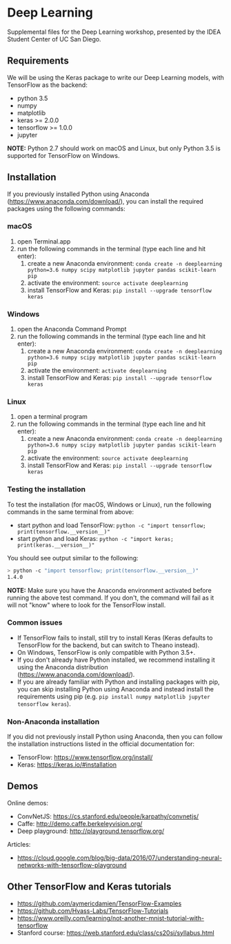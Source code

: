 # Deep Learning
Supplemental files for the Deep Learning workshop, presented by the IDEA Student Center of UC San Diego.

## Requirements
We will be using the Keras package to write our Deep Learning models, with TensorFlow as the backend:
- python 3.5
- numpy
- matplotlib
- keras >= 2.0.0
- tensorflow >= 1.0.0
- jupyter

**NOTE:** Python 2.7 should work on macOS and Linux, but only Python 3.5 is supported for TensorFlow on Windows.


## Installation
If you previously installed Python using Anaconda (https://www.anaconda.com/download/), you can install the required packages using the following commands:

### macOS
1. open Terminal.app
2. run the following commands in the terminal (type each line and hit enter):
    1. create a new Anaconda environment: ``conda create -n deeplearning python=3.6 numpy scipy matplotlib jupyter pandas scikit-learn pip``
    2. activate the environment: ``source activate deeplearning``
    3. install TensorFlow and Keras: ``pip install --upgrade tensorflow keras``

### Windows
1. open the Anaconda Command Prompt
2. run the following commands in the terminal (type each line and hit enter):
    1. create a new Anaconda environment: ``conda create -n deeplearning python=3.6 numpy scipy matplotlib jupyter pandas scikit-learn pip``
    2. activate the environment: ``activate deeplearning``
    3. install TensorFlow and Keras: ``pip install --upgrade tensorflow keras``


### Linux
1. open a terminal program
2. run the following commands in the terminal (type each line and hit enter):
    1. create a new Anaconda environment: ``conda create -n deeplearning python=3.6 numpy scipy matplotlib jupyter pandas scikit-learn pip``
    2. activate the environment: ``source activate deeplearning``
    3. install TensorFlow and Keras: ``pip install --upgrade tensorflow keras``


### Testing the installation
To test the installation (for macOS, Windows or Linux), run the following commands in the same terminal from above:
- start python and load TensorFlow: ``python -c "import tensorflow; print(tensorflow.__version__)"``
- start python and load Keras: ``python -c "import keras; print(keras.__version__)"``

You should see output similar to the following:
```bash
> python -c "import tensorflow; print(tensorflow.__version__)"
1.4.0
```

**NOTE:** Make sure you have the Anaconda environment activated before running the above test command. If you don't, the command will fail as it will not "know" where to look for the TensorFlow install.

### Common issues
- If TensorFlow fails to install, still try to install Keras (Keras defaults to TensorFlow for the backend, but can switch to Theano instead).
- On Windows, TensorFlow is only compatible with Python 3.5+.
- If you don't already have Python installed, we recommend installing it using the Anaconda distribution (https://www.anaconda.com/download/).
- If you are already familiar with Python and installing packages with pip, you can skip installing Python using Anaconda and instead install the requirements using pip (e.g. ``pip install numpy matplotlib jupyter tensorflow keras``).


### Non-Anaconda installation
If you did not previously install Python using Anaconda, then you can follow the installation instructions listed in the official documentation for:
- TensorFlow: https://www.tensorflow.org/install/
- Keras: https://keras.io/#installation


## Demos
Online demos:
- ConvNetJS: https://cs.stanford.edu/people/karpathy/convnetjs/
- Caffe: http://demo.caffe.berkeleyvision.org/
- Deep playground: http://playground.tensorflow.org/

Articles:
- https://cloud.google.com/blog/big-data/2016/07/understanding-neural-networks-with-tensorflow-playground

## Other TensorFlow and Keras tutorials
- https://github.com/aymericdamien/TensorFlow-Examples
- https://github.com/Hvass-Labs/TensorFlow-Tutorials
- https://www.oreilly.com/learning/not-another-mnist-tutorial-with-tensorflow
- Stanford course: https://web.stanford.edu/class/cs20si/syllabus.html
